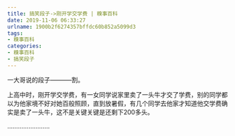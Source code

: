 ```yaml
---
title: 搞笑段子->刚开学交学费 | 糗事百科
date: 2019-11-06 06:33:27
urlname: 1900b2f6274357bffdc60b852a5099d3
tags: 
- 糗事百科
categories:
- 糗事百科
- 搞笑段子
---
```

一大哥说的段子–––––––割。

上高中时，刚开学交学费，有一女同学说家里卖了一头牛才交了学费，别的同学都以为他家境不好对她百般照顾，直到放暑假，有几个同学去他家才知道他交学费确实是卖了一头牛，这不是关键关键是还剩下200多头。

……………………


